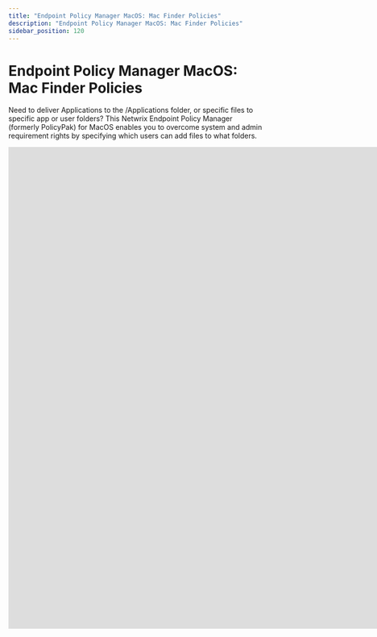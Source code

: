```yaml
---
title: "Endpoint Policy Manager MacOS: Mac Finder Policies"
description: "Endpoint Policy Manager MacOS: Mac Finder Policies"
sidebar_position: 120
---
```


# Endpoint Policy Manager MacOS: Mac Finder Policies

Need to deliver Applications to the /Applications folder, or specific files to specific app or user
folders? This Netwrix Endpoint Policy Manager (formerly PolicyPak) for MacOS enables you to overcome
system and admin requirement rights by specifying which users can add files to what folders.

<iframe width="1700" height="956" src="https://www.youtube.com/embed/e8kpvEL0aq8" title="Endpoint Policy Manager Cloud +Least Privilege Manager for Mac Events collector" frameborder="0" allow="accelerometer; autoplay; clipboard-write; encrypted-media; gyroscope; picture-in-picture; web-share" referrerpolicy="strict-origin-when-cross-origin" allowfullscreen="1"></iframe>
